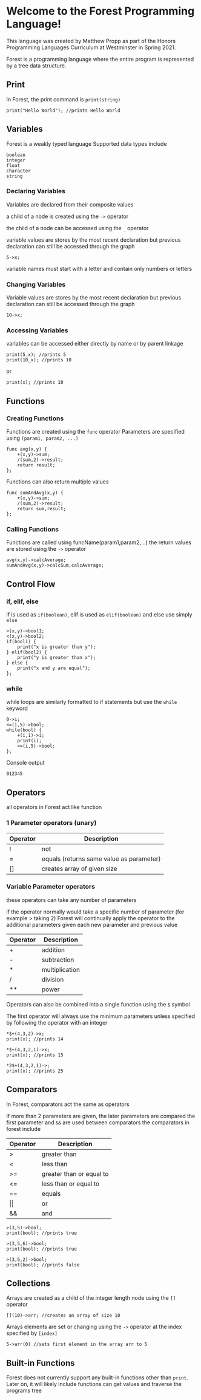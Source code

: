 # Welcome to the Forest Programming Language!

This language was created by Matthew Propp as part of the Honors Programming
Languages Curriculum at Westminster in Spring 2021.

Forest is a programming language where the entire program is represented
by a tree data structure.

## Print
In Forest, the print command is `print(string)`
```
print("Hello World"); //prints Hello World
```

## Variables
Forest is a weakly typed language
Supported data types include
```
boolean
integer
float
character
string
```
### Declaring Variables
Variables are declared from their composite values

a child of a node is created using the `->` operator

the child of a node can be accessed using the `_` operator

variable values are stores by the most recent declaration but previous declaration can still be accessed through the graph
```
5->x;
```
variable names must start with a letter and contain only numbers or letters
### Changing Variables
Variable values are stores by the most recent declaration but previous declaration can still be accessed through the graph
```
10->x;
```
### Accessing Variables
variables can be accessed either directly by name or by parent linkage
```
print(5_x); //prints 5
print(10_x); //prints 10
```
or
```
print(x); //prints 10
```
## Functions
### Creating Functions
Functions are created using the `func` operator
Parameters are specified using `(param1, param2, ...)`
```
func avg(x,y) {
    +(x,y)->sum;
    /(sum,2)->result;
    return result;
};
```
Functions can also return multiple values
```
func sumAndAvg(x,y) {
    +(x,y)->sum;
    /(sum,2)->result;
    return sum,result;
};
```
### Calling Functions
Functions are called using funcName(param1,param2,...)
the return values are stored using the `->` operator
```
avg(x,y)->calcAverage;
sumAndAvg(x,y)->calcSum,calcAverage;
```

## Control Flow
### if, elif, else
if is used as `if(boolean)`, elif is used as `elif(boolean)` and else use simply `else`
```
>(x,y)->bool1;
<(x,y)->bool2;
if(bool1) {
    print("x is greater than y");
} elif(bool2) {
    print("y is greater than x");
} else {
    print("x and y are equal");
};
```
### while
while loops are similarly formatted to if statements but use the `while` keyword
```
0->i;
<=(i,5)->bool;
while(bool) {
    +(i,1)->i;
    print(i);
    <=(i,5)->bool;
};
```
Console output
```
012345
```
## Operators
all operators in Forest act like function
### 1 Parameter operators (unary)

| Operator  | Description |
| ------------- | ------------- |
| !  | not  |
| =  | equals (returns same value as parameter)  |
| [] | creates array of given size |

### Variable Parameter operators
these operators can take any number of parameters

if the operator normally would take a specific number of parameter (for example > taking 2)
Forest will continually apply the operator to the additional parameters given each new parameter and previous value

| Operator  | Description |
| ------------- | ------------- |
| +  | addition  |
| -  | subtraction  |
| * | multiplication |
| / | division |
| ** | power |

Operators can also be combined into a single function using the `$` symbol

The first operator will always use the minimum parameters unless specified by following the operator with an integer

```
*$+(4,3,2)->x;
print(x); //prints 14

*$+(4,3,2,1)->x;
print(x); //prints 15

*2$+(4,3,2,1)->;
print(x); //prints 25
```
## Comparators
In Forest, comparators act the same as operators

If more than 2 parameters are given, the later parameters 
are compared the first parameter and `&&` are used between comparators
the comparators in forest include

| Operator  | Description |
| ------------- | ------------- |
| &gt; | greater than  |
| <  | less than  |
| >= | greater than or equal to |
| <= | less than or equal to |
| == | equals |
| &#124;&#124; | or |
| && | and|

```
>(3,5)->bool;
print(bool); //prints true

>(3,5,6)->bool;
print(bool); //prints true

>(3,5,2)->bool;
print(bool); //prints false
```
## Collections
Arrays are created as a child of the integer length node using the `[]` operator
```
[](10)->arr; //creates an array of size 10
```
Arrays elements are set or changing using the `->` operator at the index specified by `[index]`
```
5->arr(0) //sets first element in the array arr to 5
```

## Built-in Functions
Forest does not currently support any built-in functions other than `print`.
Later on, it will likely include functions can get values and traverse the programs tree